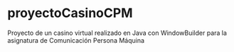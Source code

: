 # proyectoCasinoCPM
Proyecto de un casino virtual realizado en Java con WindowBuilder para la asignatura de Comunicación Persona Máquina
